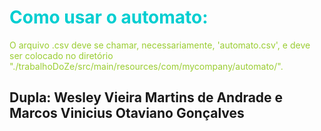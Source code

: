 <head>
    <body>
        <h1 style="color: #00CED1">Como usar o automato:</h1>
        <p style="color: #9ACD32">O arquivo .csv deve se chamar, necessariamente, 'automato.csv', e deve ser colocado no diretório "./trabalhoDoZe/src/main/resources/com/mycompany/automato/".</p>
      <h2>Dupla: Wesley Vieira Martins de Andrade e Marcos Vinicius Otaviano Gonçalves</h2>
    </body>
</head>
